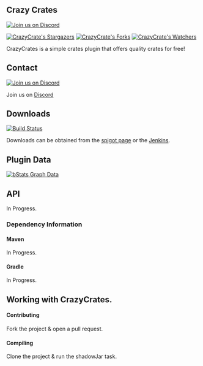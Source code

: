 ## Crazy Crates

[![Join us on Discord](https://img.shields.io/discord/182615261403283459.svg?label=&logo=discord&logoColor=ffffff&color=7389D8&labelColor=6A7EC2)](https://discord.badbones69.com)

[![CrazyCrate's Stargazers](https://img.shields.io/github/stars/Crazy-Crew/Crazy-Crates?label=stars&logo=github)](https://github.com/Crazy-Crew/Crazy-Crates/stargazers)
[![CrazyCrate's Forks](https://img.shields.io/github/forks/Crazy-Crew/Crazy-Crates?label=forks&logo=github)](https://github.com/Crazy-Crew/Crazy-Crates/network/members)
[![CrazyCrate's Watchers](https://img.shields.io/github/watchers/Crazy-Crew/Crazy-Crates?label=watchers&logo=github)](https://github.com/Crazy-Crew/Crazy-Crates/watchers)

CrazyCrates is a simple crates plugin that offers quality crates for free!

## Contact
[![Join us on Discord](https://img.shields.io/discord/182615261403283459.svg?label=&logo=discord&logoColor=ffffff&color=7389D8&labelColor=6A7EC2)](https://discord.badbones69.com)

Join us on [Discord](https://discord.badbones69.com)

## Downloads
[![Build Status](https://jenkins.badbones69.com/view/Stable/job/Crazy-Crates/badge/icon)](https://jenkins.badbones69.com/view/Stable/job/Crazy-Crates/)

Downloads can be obtained from the [spigot page](https://www.spigotmc.org/resources/crazy-crates.16470/) or the [Jenkins](https://jenkins.badbones69.com/view/Stable/job/Crazy-Crates/).

## Plugin Data
[![bStats Graph Data](https://bstats.org/signatures/bukkit/CrazyCrates.svg)](https://bstats.org/plugin/bukkit/CrazyCrates/4514)

## API
In Progress.

### Dependency Information

#### Maven
In Progress.

#### Gradle
In Progress.

## Working with CrazyCrates.

#### Contributing
Fork the project & open a pull request.

#### Compiling
Clone the project & run the shadowJar task.
